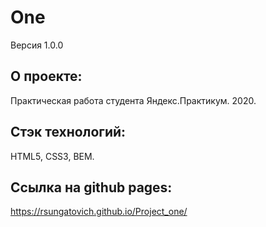 # **One**
Версия 1.0.0

## О проекте:
Практическая работа студента Яндекс.Практикум. 2020.

## Стэк технологий:
HTML5, CSS3, BEM.

## Ссылка на github pages:
https://rsungatovich.github.io/Project_one/

